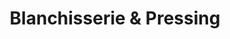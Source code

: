 ---
title: "Blanchisserie & Pressing"
url: /ollioules/blanchisserie-et-pressing/
shop: blanchisserie
---
